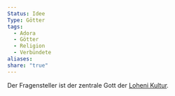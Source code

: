 ```yaml
---
Status: Idee
Type: Götter
tags:
  - Adora
  - Götter
  - Religion
  - Verbündete
aliases: 
share: "true"
---
```

Der Fragensteller ist der zentrale Gott der [Loheni Kultur](../../Kulturen/Loheni'Da'Hara'In.md). 

